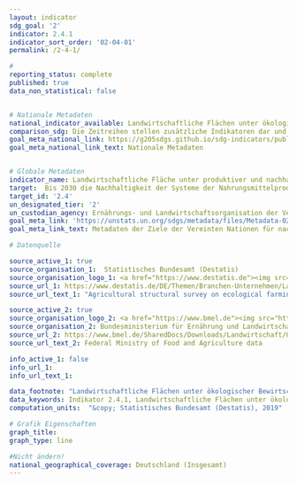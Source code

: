 ```yaml
---
layout: indicator
sdg_goal: '2'
indicator: 2.4.1
indicator_sort_order: '02-04-01'
permalink: /2-4-1/

#
reporting_status: complete
published: true
data_non_statistical: false


# Nationale Metadaten
national_indicator_available: Landwirtschaftliche Flächen unter ökologischer Bewirtschaftung <br> Ökoanbaufläche an der gesamten Agrarfläche
comparison_sdg: Die Zeitreihen stellen zusätzliche Indikatoren dar und entsprechen nicht der internationalen Metadatenbeschreibung.
goal_meta_national_link: https://g205sdgs.github.io/sdg-indicators/public/MetaDe/2.4.1.pdf
goal_meta_national_link_text: Nationale Metadaten


# Globale Metadaten
indicator_name: Landwirtschaftliche Fläche unter produktiver und nachhaltiger Bewirtschaftung
target:  Bis 2030 die Nachhaltigkeit der Systeme der Nahrungsmittelproduktion sicherstellen und resiliente landwirtschaftliche Methoden anwenden, die die Produktivität und den Ertrag steigern, zur Erhaltung der Ökosysteme beitragen, die Anpassungsfähigkeit an Klimaänderungen, extreme Wetterereignisse, Dürren, Überschwemmungen und  andere Katastrophen erhöhen und die Flächen- und Bodenqualität schrittweise verbessern
target_id: '2.4'
un_designated_tier: '2'
un_custodian_agency: Ernährungs- und Landwirtschaftsorganisation der Vereinten Nationen (FAO)
goal_meta_link: 'https://unstats.un.org/sdgs/metadata/files/Metadata-02-04-01.pdf'
goal_meta_link_text: Metadaten der Ziele der Vereinten Nationen für nachhaltige Entwicklung

# Datenquelle

source_active_1: true
source_organisation_1:  Statistisches Bundesamt (Destatis)
source_organisation_logo_1: <a href="https://www.destatis.de"><img src="https://g205sdgs.github.io/sdg-indicators/public/logos/destatis.png" alt="Logo Destatis" /></a>
source_url_1: https://www.destatis.de/DE/Themen/Branchen-Unternehmen/Landwirtschaft-Forstwirtschaft-Fischerei/Landwirtschaftliche-Betriebe/Publikationen/Downloads-Landwirtschaftliche-Betriebe/oekologischer-landbau-2030221169005.html
source_url_text_1: "Agricultural structural survey on ecological farming - Fachserie 3, Reihe 2.2.1"

source_active_2: true
source_organisation_logo_2: <a href="https://www.bmel.de"><img src="https://g205sdgs.github.io/sdg-indicators/public/logos/bmel.png" alt="Logo BMEL" /></a>
source_organisation_2: Bundesministerium für Ernährung und Landwirtschaft (BMEL)
source_url_2: https://www.bmel.de/SharedDocs/Downloads/Landwirtschaft/OekologischerLandbau/OekolandbauInDeutschlandTabelle2.pdf;jsessionid=4FD56F94F9E68C9C140A6F3D9720B1FC.1_cid296?__blob=publicationFile
source_url_text_2: Federal Ministry of Food and Agriculture data

info_active_1: false
info_url_1:
info_url_text_1:

data_footnote: "Landwirtschaftliche Flächen unter ökologischer Bewirtschaftung: Teilweise geschätzt."
data_keywords: Indikator 2.4.1, Landwirtschaftliche Flächen unter ökologischer Bewirtschaftung, Ökoanbaufläche an der gesamten Agrarfläche
computation_units:  "&copy; Statistisches Bundesamt (Destatis), 2019"

# Grafik Eigenschaften
graph_title:
graph_type: line

#Nicht ändern!
national_geographical_coverage: Deutschland (Insgesamt)
---
```

